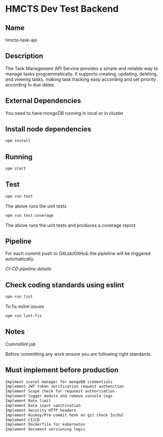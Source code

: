 # HMCTS Dev Test Backend

## Name

hmcts-task-api

## Description

The Task Management API Service provides a simple and reliable way to manage tasks programmatically. It supports creating, updating, deleting, and viewing tasks, making task tracking easy according and set priority according to due dates.

## External Dependencies

You need to have mongoDB running in local or in cluster

## Install node dependencies

```md
npm install
```

## Running

```md
npm start
```

## Test

```md
npm run test
```

The above runs the unit tests

```md
npm run test:coverage
```

The above runs the unit tests and produces a coverage report

## Pipeline

For each commit push to GitLab/GitHub the pipleline will be triggered automatically.

_CI-CD pipeline details_

## Check coding standards using eslint

```md
npm run lint
```

To fix eslint issues

```md
npm run lint:fix
```

## Notes

_Commitlint job_

Before committing any work ensure you are following right standards.

## Must implement before production

```md
Implment sceret manager for mongoDB credentials
Implement JWT token verification request authenction
Implement Scope check for requeest authorisation
Implement logger module and remove console logs
Implement Rate limit
Implement Data input sanitisation
Implement Security HTTP headers
Implement Huskey/Pre-commit hook on git check In/Out
Implement CI/CD
Implement Dockerfile for kubernetes
Implement document versioning logic
```
